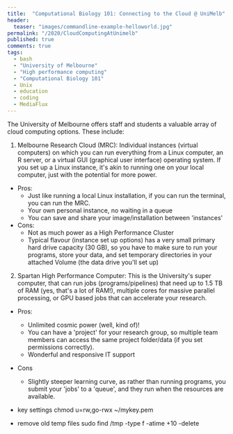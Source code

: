 ```yaml
---
title:  "Computational Biology 101: Connecting to the Cloud @ UniMelb"
header:
  teaser: "images/commandline-example-helloworld.jpg"
permalink: "/2020/CloudComputingAtUnimelb"
published: true
comments: true
tags:
  - bash
  - "University of Melbourne"
  - "High performance computing"
  - "Computational Biology 101"
  - Unix
  - education
  - coding
  - MediaFlux
---
```


The University of Melbourne offers staff and students a valuable array of cloud computing options. These include:
1. Melbourne Research Cloud (MRC): Individual instances (virtual computers) on which you can run everything from a Linux computer, an R server, or a virtual GUI (graphical user interface) operating system. If you set up a Linux instance, it's akin to running one on your local computer, just with the potential for more power.
- Pros:
  + Just like running a local Linux installation, if you can run the terminal, you can run the MRC.
  + Your own personal instance, no waiting in a queue
  + You can save and share your image/installation between 'instances'
- Cons:
  + Not as much power as a High Performance Cluster
  + Typical flavour (instance set up options) has a very small primary hard drive capacity (30 GB), so you have to make sure to run your programs, store your data, and set temporary directories in your attached Volume (the data drive you'll set up)

2. Spartan High Performance Computer: This is the University's super computer, that can run jobs (programs/pipelines) that need up to 1.5 TB of RAM (yes, that's a lot of RAM!), multiple cores for massive parallel processing, or GPU based jobs that can accelerate your research.
- Pros:
  + Unlimited cosmic power (well, kind of)!
  + You can have a 'project' for your research group, so multiple team members can access the same project folder/data (if you set permissions correctly).
  + Wonderful and responsive IT support
- Cons
  + Slightly steeper learning curve, as rather than running programs, you submit your 'jobs' to a 'queue', and they run when the resources are available. 


- key settings
chmod u=rw,go-rwx ~/mykey.pem

- remove old temp files
sudo find /tmp -type f -atime +10 -delete
